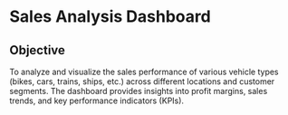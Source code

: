 # Sales Analysis Dashboard
## Objective
To analyze and visualize the sales performance of various vehicle types (bikes, cars, trains, ships, etc.) across different locations and customer segments. The dashboard provides insights into profit margins, sales trends, and key performance indicators (KPIs).
